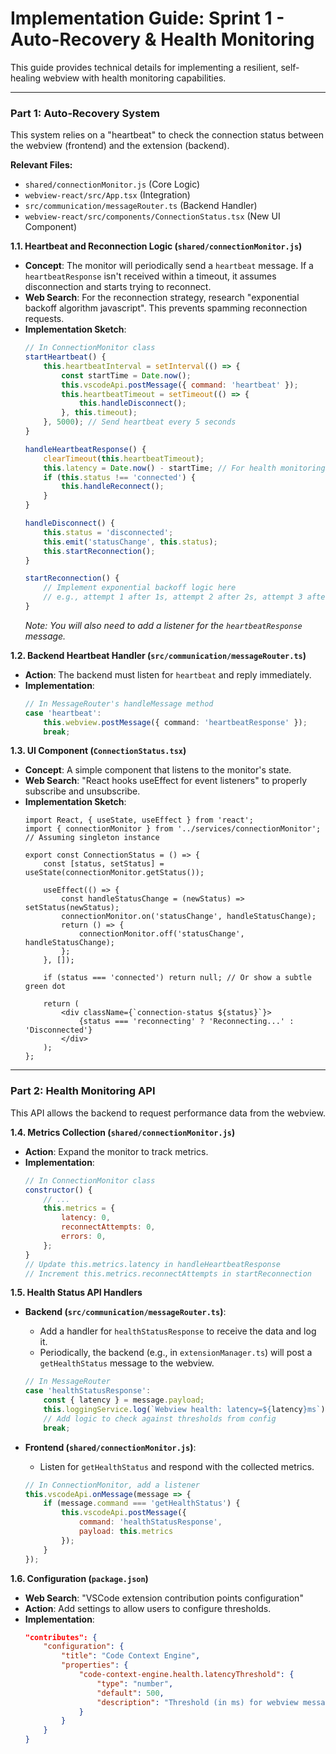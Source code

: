 # Implementation Guide: Sprint 1 - Auto-Recovery & Health Monitoring

This guide provides technical details for implementing a resilient, self-healing webview with health monitoring capabilities.

---

### **Part 1: Auto-Recovery System**

This system relies on a "heartbeat" to check the connection status between the webview (frontend) and the extension (backend).

**Relevant Files:**
*   `shared/connectionMonitor.js` (Core Logic)
*   `webview-react/src/App.tsx` (Integration)
*   `src/communication/messageRouter.ts` (Backend Handler)
*   `webview-react/src/components/ConnectionStatus.tsx` (New UI Component)

**1.1. Heartbeat and Reconnection Logic (`shared/connectionMonitor.js`)**

*   **Concept**: The monitor will periodically send a `heartbeat` message. If a `heartbeatResponse` isn't received within a timeout, it assumes disconnection and starts trying to reconnect.
*   **Web Search**: For the reconnection strategy, research "exponential backoff algorithm javascript". This prevents spamming reconnection requests.
*   **Implementation Sketch**:
    ```javascript
    // In ConnectionMonitor class
    startHeartbeat() {
        this.heartbeatInterval = setInterval(() => {
            const startTime = Date.now();
            this.vscodeApi.postMessage({ command: 'heartbeat' });
            this.heartbeatTimeout = setTimeout(() => {
                this.handleDisconnect();
            }, this.timeout);
        }, 5000); // Send heartbeat every 5 seconds
    }

    handleHeartbeatResponse() {
        clearTimeout(this.heartbeatTimeout);
        this.latency = Date.now() - startTime; // For health monitoring
        if (this.status !== 'connected') {
            this.handleReconnect();
        }
    }

    handleDisconnect() {
        this.status = 'disconnected';
        this.emit('statusChange', this.status);
        this.startReconnection();
    }

    startReconnection() {
        // Implement exponential backoff logic here
        // e.g., attempt 1 after 1s, attempt 2 after 2s, attempt 3 after 4s...
    }
    ```
    *Note: You will also need to add a listener for the `heartbeatResponse` message.*

**1.2. Backend Heartbeat Handler (`src/communication/messageRouter.ts`)**

*   **Action**: The backend must listen for `heartbeat` and reply immediately.
*   **Implementation**:
    ```typescript
    // In MessageRouter's handleMessage method
    case 'heartbeat':
        this.webview.postMessage({ command: 'heartbeatResponse' });
        break;
    ```

**1.3. UI Component (`ConnectionStatus.tsx`)**

*   **Concept**: A simple component that listens to the monitor's state.
*   **Web Search**: "React hooks useEffect for event listeners" to properly subscribe and unsubscribe.
*   **Implementation Sketch**:
    ```tsx
    import React, { useState, useEffect } from 'react';
    import { connectionMonitor } from '../services/connectionMonitor'; // Assuming singleton instance

    export const ConnectionStatus = () => {
        const [status, setStatus] = useState(connectionMonitor.getStatus());

        useEffect(() => {
            const handleStatusChange = (newStatus) => setStatus(newStatus);
            connectionMonitor.on('statusChange', handleStatusChange);
            return () => {
                connectionMonitor.off('statusChange', handleStatusChange);
            };
        }, []);

        if (status === 'connected') return null; // Or show a subtle green dot

        return (
            <div className={`connection-status ${status}`}>
                {status === 'reconnecting' ? 'Reconnecting...' : 'Disconnected'}
            </div>
        );
    };
    ```

---

### **Part 2: Health Monitoring API**

This API allows the backend to request performance data from the webview.

**1.4. Metrics Collection (`shared/connectionMonitor.js`)**

*   **Action**: Expand the monitor to track metrics.
*   **Implementation**:
    ```javascript
    // In ConnectionMonitor class
    constructor() {
        // ...
        this.metrics = {
            latency: 0,
            reconnectAttempts: 0,
            errors: 0,
        };
    }
    // Update this.metrics.latency in handleHeartbeatResponse
    // Increment this.metrics.reconnectAttempts in startReconnection
    ```

**1.5. Health Status API Handlers**

*   **Backend (`src/communication/messageRouter.ts`)**:
    *   Add a handler for `healthStatusResponse` to receive the data and log it.
    *   Periodically, the backend (e.g., in `extensionManager.ts`) will post a `getHealthStatus` message to the webview.
    ```typescript
    // In MessageRouter
    case 'healthStatusResponse':
        const { latency } = message.payload;
        this.loggingService.log(`Webview health: latency=${latency}ms`);
        // Add logic to check against thresholds from config
        break;
    ```

*   **Frontend (`shared/connectionMonitor.js`)**:
    *   Listen for `getHealthStatus` and respond with the collected metrics.
    ```javascript
    // In ConnectionMonitor, add a listener
    this.vscodeApi.onMessage(message => {
        if (message.command === 'getHealthStatus') {
            this.vscodeApi.postMessage({
                command: 'healthStatusResponse',
                payload: this.metrics
            });
        }
    });
    ```

**1.6. Configuration (`package.json`)**

*   **Web Search**: "VSCode extension contribution points configuration"
*   **Action**: Add settings to allow users to configure thresholds.
*   **Implementation**:
    ```json
    "contributes": {
        "configuration": {
            "title": "Code Context Engine",
            "properties": {
                "code-context-engine.health.latencyThreshold": {
                    "type": "number",
                    "default": 500,
                    "description": "Threshold (in ms) for webview message latency before a warning is shown."
                }
            }
        }
    }
    ```
